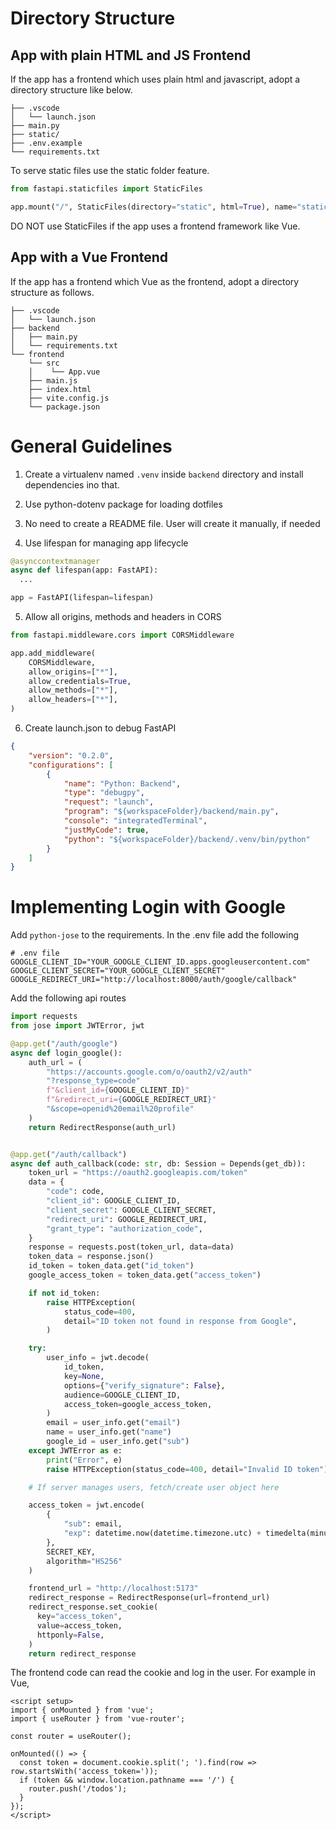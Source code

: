 # Directory Structure

## App with plain HTML and JS Frontend

If the app has a frontend which uses plain html and javascript, adopt a directory structure like below.

```
├── .vscode
│   └── launch.json
├── main.py
├── static/
├── .env.example
└── requirements.txt
```

To serve static files use the static folder feature.

```python
from fastapi.staticfiles import StaticFiles

app.mount("/", StaticFiles(directory="static", html=True), name="static")
```

DO NOT use StaticFiles if the app uses a frontend framework like Vue.

## App with a Vue Frontend

If the app has a frontend which Vue as the frontend, adopt a directory structure as follows.

```
├── .vscode
│   └── launch.json
├── backend
│   ├── main.py
│   └── requirements.txt
└── frontend
    └── src
    │    └── App.vue
    ├── main.js
    ├── index.html
    ├── vite.config.js
    └── package.json
```

# General Guidelines

1. Create a virtualenv named `.venv` inside `backend` directory and install dependencies ino that.

2. Use python-dotenv package for loading dotfiles

3. No need to create a README file. User will create it manually, if needed

4. Use lifespan for managing app lifecycle

```python
@asynccontextmanager
async def lifespan(app: FastAPI):
  ...

app = FastAPI(lifespan=lifespan)
```

5. Allow all origins, methods and headers in CORS
```python
from fastapi.middleware.cors import CORSMiddleware

app.add_middleware(
    CORSMiddleware,
    allow_origins=["*"],
    allow_credentials=True,
    allow_methods=["*"],
    allow_headers=["*"],
)
```

6. Create launch.json to debug FastAPI
```json
{
    "version": "0.2.0",
    "configurations": [
        {
            "name": "Python: Backend",
            "type": "debugpy",
            "request": "launch",
            "program": "${workspaceFolder}/backend/main.py",
            "console": "integratedTerminal",
            "justMyCode": true,
            "python": "${workspaceFolder}/backend/.venv/bin/python"
        }
    ]
}
```

# Implementing Login with Google

Add `python-jose` to the requirements. In the .env file add the following

```
# .env file
GOOGLE_CLIENT_ID="YOUR_GOOGLE_CLIENT_ID.apps.googleusercontent.com"
GOOGLE_CLIENT_SECRET="YOUR_GOOGLE_CLIENT_SECRET"
GOOGLE_REDIRECT_URI="http://localhost:8000/auth/google/callback"
```

Add the following api routes

```python
import requests
from jose import JWTError, jwt

@app.get("/auth/google")
async def login_google():
    auth_url = (
        "https://accounts.google.com/o/oauth2/v2/auth"
        "?response_type=code"
        f"&client_id={GOOGLE_CLIENT_ID}"
        f"&redirect_uri={GOOGLE_REDIRECT_URI}"
        "&scope=openid%20email%20profile"
    )
    return RedirectResponse(auth_url)


@app.get("/auth/callback")
async def auth_callback(code: str, db: Session = Depends(get_db)):
    token_url = "https://oauth2.googleapis.com/token"
    data = {
        "code": code,
        "client_id": GOOGLE_CLIENT_ID,
        "client_secret": GOOGLE_CLIENT_SECRET,
        "redirect_uri": GOOGLE_REDIRECT_URI,
        "grant_type": "authorization_code",
    }
    response = requests.post(token_url, data=data)
    token_data = response.json()
    id_token = token_data.get("id_token")
    google_access_token = token_data.get("access_token")

    if not id_token:
        raise HTTPException(
            status_code=400,
            detail="ID token not found in response from Google",
        )

    try:
        user_info = jwt.decode(
            id_token,
            key=None,
            options={"verify_signature": False},
            audience=GOOGLE_CLIENT_ID,
            access_token=google_access_token,
        )
        email = user_info.get("email")
        name = user_info.get("name")
        google_id = user_info.get("sub")
    except JWTError as e:
        print("Error", e)
        raise HTTPException(status_code=400, detail="Invalid ID token")

    # If server manages users, fetch/create user object here

    access_token = jwt.encode(
        {
            "sub": email,
            "exp": datetime.now(datetime.timezone.utc) + timedelta(minutes=60 * 12),
        },
        SECRET_KEY,
        algorithm="HS256"
    )

    frontend_url = "http://localhost:5173"
    redirect_response = RedirectResponse(url=frontend_url)
    redirect_response.set_cookie(
      key="access_token",
      value=access_token,
      httponly=False,
    )
    return redirect_response

```

The frontend code can read the cookie and log in the user. For example in Vue,
```vue
<script setup>
import { onMounted } from 'vue';
import { useRouter } from 'vue-router';

const router = useRouter();

onMounted(() => {
  const token = document.cookie.split('; ').find(row => row.startsWith('access_token='));
  if (token && window.location.pathname === '/') {
    router.push('/todos');
  }
});
</script>
```


